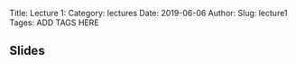 Title: Lecture 1:
Category: lectures
Date: 2019-06-06
Author: 
Slug: lecture1
Tages: ADD TAGS HERE


## Slides